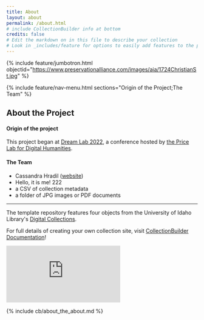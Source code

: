 ```yaml
---
title: About
layout: about
permalink: /about.html
# include CollectionBuilder info at bottom
credits: false
# Edit the markdown on in this file to describe your collection
# Look in _includes/feature for options to easily add features to the page
---
```


{% include feature/jumbotron.html objectid="https://www.preservationalliance.com/images/aia/1724ChristianSt.jpg" %}

{% include feature/nav-menu.html sections="Origin of the Project;The Team" %}

## About the Project

#### Origin of the project

This project began at [Dream Lab 2022](), a conference hosted by [the Price Lab for Digital Humanities](https://pricelab.sas.upenn.edu/).

#### The Team

- Cassandra Hradil ([website](https://cassandrahradil.com))
- Hello, it is me! 222
- a CSV of collection metadata
- a folder of JPG images or PDF documents


---



The template repository features four objects from the University of Idaho Library's [Digital Collections](https://www.lib.uidaho.edu/digital). 

For full details of creating your own collection site, visit [CollectionBuilder Documentation](https://collectionbuilder.github.io/cb-docs/)!

![Historic photograph of A.M.E. Book concern building](https://images.nypl.org/index.php?id=1225582&t=w)

<!-- IMPORTANT!!! DELETE this comment and the include below when you are finished editing this page for your collection. The include below introduces about page features. They will show up on your collection's about page until you delete it.  -->
{% include cb/about_the_about.md %} 
